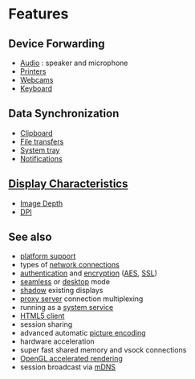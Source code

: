 # Features

## Device Forwarding
* [Audio](./Audio.md) : speaker and microphone
* [Printers](./Printing.md)
* [Webcams](./Webcam.md)
* [Keyboard](./Keyboard.md)

## Data Synchronization
* [Clipboard](./Clipboard.md)
* [File transfers](./File-Transfers.md)
* [System tray](./System-Tray.md)
* [Notifications](./Notifications.md)

## [Display Characteristics](./Display.md)
* [Image Depth](./Image-Depth.md)
* [DPI](./DPI.md)


## See also
* [platform support](https://github.com/Xpra-org/xpra/wiki/Platforms)
* types of [network connections](../Network/README.md)
* [authentication](../Usage/Authentication.md) and [encryption](../Network/Encryption.md) ([AES](../Network/AES.md), [SSL](../Network/SSL.md))
* [seamless](../Usage/Seamless.md) or [desktop](../Usage/Start-Desktop.md) mode
* [shadow](../Usage/Shadow-Server.md) existing displays
* [proxy server](../Usage/Proxy-Server.md) connection multiplexing
* running as a [system service](../Usage/Service.md)
* [HTML5 client](https://github.com/Xpra-org/xpra-html5)
* session sharing
* advanced automatic [picture encoding](../Usage/Encodings.md)
* hardware acceleration
* super fast shared memory and vsock connections
* [OpenGL accelerated rendering](../Usage/Client-OpenGL.md)
* session broadcast via [mDNS](../Network/Multicast-DNS.md)
